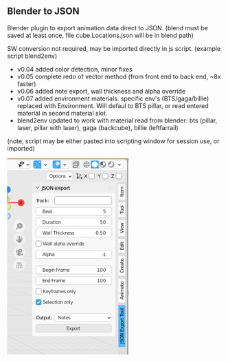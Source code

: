 ## Blender to JSON
Blender plugin to export animation data direct to JSON. (blend must be saved at least once, file cube.Locations.json will be in blend path)

SW conversion not required, may be imported directly in js script. (example script blend2env)

- v0.04 added color detection, minor fixes
- v0.05 complete redo of vector method (from front end to back end, ~8x faster)
- v0.06 added note export, wall thickness and alpha override
- v0.07 added environment materials. specific env's (BTS/gaga/billie) replaced with Environment. Will defaul to BTS pillar, or read entered material in second material slot.
- blend2env updated to work with material read from blender: bts (pillar, laser, pillar with laser), gaga (backcube), billie (leftfarrail)

(note, script may be either pasted into scripting window for session use, or imported)

![](menu.png)